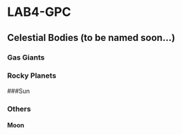# LAB4-GPC

## Celestial Bodies (to be named soon...)

### Gas Giants

### Rocky Planets

###Sun

### Others

#### Moon


